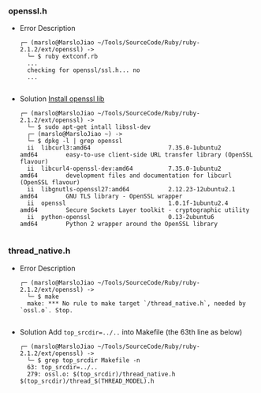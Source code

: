 ### openssl.h
- Error Description
    <pre><code>┌─ (marslo@MarsloJiao ~/Tools/SourceCode/Ruby/ruby-2.1.2/ext/openssl) ->
    └─ $ ruby extconf.rb
    ...
    checking for openssl/ssl.h... no
    ...
    </code></pre>
- Solution
    [Install openssl lib](https://github.com/Marslo/MyBlog/blob/master/GoodCommand/CompileQ&A.md#sslh)
    <pre><code>┌─ (marslo@MarsloJiao ~/Tools/SourceCode/Ruby/ruby-2.1.2/ext/openssl) ->
    └─ $ sudo apt-get intall libssl-dev
    ┌─ (marslo@MarsloJiao ~) ->
    └─ $ dpkg -l | grep openssl
    ii  libcurl3:amd64                      7.35.0-1ubuntu2                            amd64        easy-to-use client-side URL transfer library (OpenSSL flavour)
    ii  libcurl4-openssl-dev:amd64          7.35.0-1ubuntu2                            amd64        development files and documentation for libcurl (OpenSSL flavour)
    ii  libgnutls-openssl27:amd64           2.12.23-12ubuntu2.1                        amd64        GNU TLS library - OpenSSL wrapper
    ii  openssl                             1.0.1f-1ubuntu2.4                          amd64        Secure Sockets Layer toolkit - cryptographic utility
    ii  python-openssl                      0.13-2ubuntu6                              amd64        Python 2 wrapper around the OpenSSL library
    </code></pre>

### thread_native.h
- Error Description
    <pre><code>┌─ (marslo@MarsloJiao ~/Tools/SourceCode/Ruby/ruby-2.1.2/ext/openssl) ->
    └─ $ make
    make: *** No rule to make target `/thread_native.h`, needed by `ossl.o`. Stop.
    </code></pre>

- Solution
    Add `top_srcdir=../..` into Makefile (the 63th line as below)
    <pre><code>┌─ (marslo@MarsloJiao ~/Tools/SourceCode/Ruby/ruby-2.1.2/ext/openssl) ->
    └─ $ grep top_srcdir Makefile -n
    63: top_srcdir=../..
    279: ossl.o: $(top_srcdir)/thread_native.h $(top_srcdir)/thread_$(THREAD_MODEL).h
    </code></pre>
